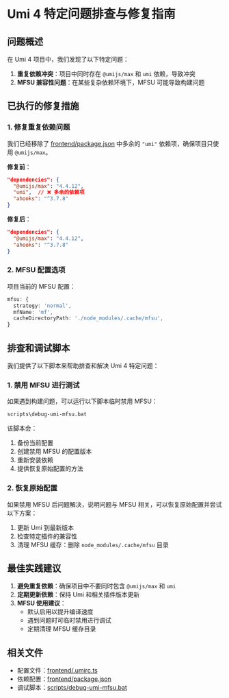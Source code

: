 # Umi 4 特定问题排查与修复指南

## 问题概述

在 Umi 4 项目中，我们发现了以下特定问题：

1. **重复依赖冲突**：项目中同时存在 `@umijs/max` 和 `umi` 依赖，导致冲突
2. **MFSU 兼容性问题**：在某些复杂依赖环境下，MFSU 可能导致构建问题

## 已执行的修复措施

### 1. 修复重复依赖问题

我们已经移除了 [frontend/package.json](file://e:/YSY/UG/frontend/package.json) 中多余的 `"umi"` 依赖项，确保项目只使用 `@umijs/max`。

**修复前**：

```json
"dependencies": {
  "@umijs/max": "4.4.12",
  "umi",  // ❌ 多余的依赖项
  "ahooks": "^3.7.8"
}
```

**修复后**：

```json
"dependencies": {
  "@umijs/max": "4.4.12",
  "ahooks": "^3.7.8"
}
```

### 2. MFSU 配置选项

项目当前的 MFSU 配置：

```typescript
mfsu: {
  strategy: 'normal',
  mfName: 'mf',
  cacheDirectoryPath: './node_modules/.cache/mfsu',
}
```

## 排查和调试脚本

我们提供了以下脚本来帮助排查和解决 Umi 4 特定问题：

### 1. 禁用 MFSU 进行测试

如果遇到构建问题，可以运行以下脚本临时禁用 MFSU：

```bash
scripts\debug-umi-mfsu.bat
```

该脚本会：

1. 备份当前配置
2. 创建禁用 MFSU 的配置版本
3. 重新安装依赖
4. 提供恢复原始配置的方法

### 2. 恢复原始配置

如果禁用 MFSU 后问题解决，说明问题与 MFSU 相关，可以恢复原始配置并尝试以下方案：

1. 更新 Umi 到最新版本
2. 检查特定插件的兼容性
3. 清理 MFSU 缓存：删除 `node_modules/.cache/mfsu` 目录

## 最佳实践建议

1. **避免重复依赖**：确保项目中不要同时包含 `@umijs/max` 和 `umi`
2. **定期更新依赖**：保持 Umi 和相关插件版本更新
3. **MFSU 使用建议**：
   - 默认启用以提升编译速度
   - 遇到问题时可临时禁用进行调试
   - 定期清理 MFSU 缓存目录

## 相关文件

- 配置文件：[frontend/.umirc.ts](file://e:/YSY/UG/frontend/.umirc.ts)
- 依赖配置：[frontend/package.json](file://e:/YSY/UG/frontend/package.json)
- 调试脚本：[scripts/debug-umi-mfsu.bat](file://e:/YSY/UG/scripts/debug-umi-mfsu.bat)
